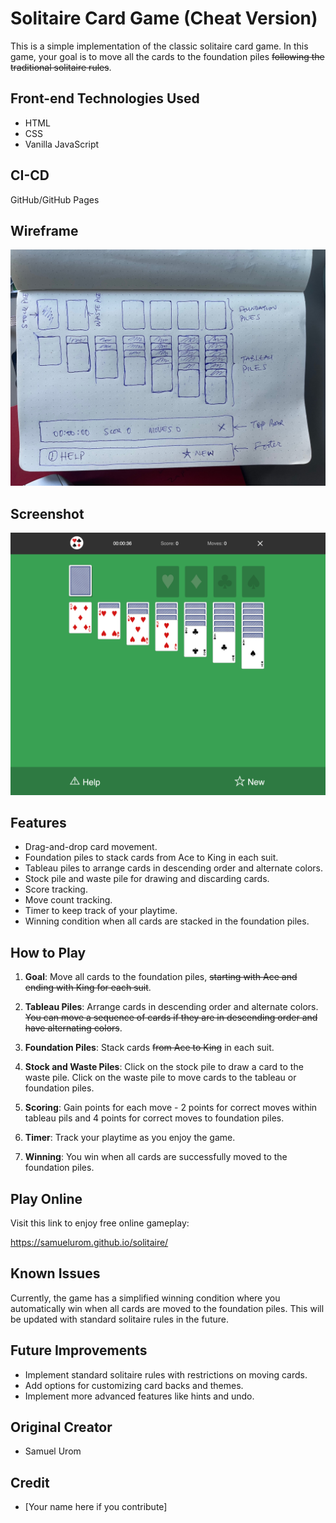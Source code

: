 # Solitaire Card Game (Cheat Version)

This is a simple implementation of the classic solitaire card game. In this game, your goal is to move all the cards to the foundation piles ~~following the traditional solitaire rules~~.

## Front-end Technologies Used

- HTML
- CSS
- Vanilla JavaScript

## CI-CD

GitHub/GitHub Pages

## Wireframe

![Wireframe](./concept-draft.jpeg)

## Screenshot

![Screenshot](./images/screenshot.png)

## Features

- Drag-and-drop card movement.
- Foundation piles to stack cards from Ace to King in each suit.
- Tableau piles to arrange cards in descending order and alternate colors.
- Stock pile and waste pile for drawing and discarding cards.
- Score tracking.
- Move count tracking.
- Timer to keep track of your playtime.
- Winning condition when all cards are stacked in the foundation piles.

## How to Play

1. **Goal**: Move all cards to the foundation piles, ~~starting with Ace and ending with King for each suit~~.

2. **Tableau Piles**: Arrange cards in descending order and alternate colors. ~~You can move a sequence of cards if they are in descending order and have alternating colors~~.

3. **Foundation Piles**: Stack cards ~~from Ace to King~~ in each suit.

4. **Stock and Waste Piles**: Click on the stock pile to draw a card to the waste pile. Click on the waste pile to move cards to the tableau or foundation piles.

5. **Scoring**: Gain points for each move - 2 points for correct moves within tableau pils and 4 points for correct moves to foundation piles.

6. **Timer**: Track your playtime as you enjoy the game.

7. **Winning**: You win when all cards are successfully moved to the foundation piles.

## Play Online

Visit this link to enjoy free online gameplay:

https://samuelurom.github.io/solitaire/

## Known Issues

Currently, the game has a simplified winning condition where you automatically win when all cards are moved to the foundation piles. This will be updated with standard solitaire rules in the future.

## Future Improvements

- Implement standard solitaire rules with restrictions on moving cards.
- Add options for customizing card backs and themes.
- Implement more advanced features like hints and undo.

## Original Creator

- Samuel Urom

## Credit

- [Your name here if you contribute]
